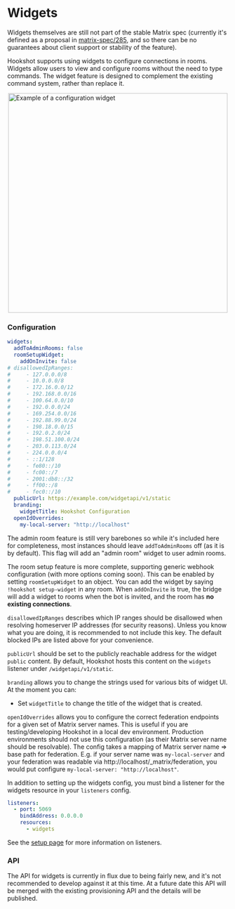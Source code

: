 Widgets
=======

<section class="warning">
Widgets themselves are still not part of the stable Matrix spec (currently it's defined as a proposal in <a rel="noopener" href="https://github.com/matrix-org/matrix-spec/issues/285" target="_blank">matrix-spec/285</a>, and
so there can be no guarantees about client support or stability of the feature).
</section>

Hookshot supports using widgets to configure connections in rooms. Widgets allow users to view and configure rooms without the need to type commands. The widget feature is designed to complement
the existing command system, rather than replace it.

<img alt="Example of a configuration widget" src="./widgets.png" style="display: block; margin-left: auto; width: 500px; margin-right: auto;"></img>


### Configuration

```yaml
widgets:
  addToAdminRooms: false
  roomSetupWidget:
    addOnInvite: false
# disallowedIpRanges:
#     - 127.0.0.0/8
#     - 10.0.0.0/8
#     - 172.16.0.0/12
#     - 192.168.0.0/16
#     - 100.64.0.0/10
#     - 192.0.0.0/24
#     - 169.254.0.0/16
#     - 192.88.99.0/24
#     - 198.18.0.0/15
#     - 192.0.2.0/24
#     - 198.51.100.0/24
#     - 203.0.113.0/24
#     - 224.0.0.0/4
#     - ::1/128
#     - fe80::/10
#     - fc00::/7
#     - 2001:db8::/32
#     - ff00::/8
#     - fec0::/10
  publicUrl: https://example.com/widgetapi/v1/static
  branding:
    widgetTitle: Hookshot Configuration
  openIdOverrides:
    my-local-server: "http://localhost"
```

The admin room feature is still very barebones so while it's included here for completeness, most instances
should leave `addToAdminRooms` off (as it is by default). This flag will add an "admin room" widget to user admin rooms.

The room setup feature is more complete, supporting generic webhook configuration (with more options coming soon).
This can be enabled by setting `roomSetupWidget` to an object. You can add the widget by saying `!hookshot setup-widget` in any room.
When `addOnInvite` is true, the bridge will add a widget to rooms when the bot is invited, and the room has **no existing connections**.

`disallowedIpRanges` describes which IP ranges should be disallowed when resolving homeserver IP addresses (for security reasons).
Unless you know what you are doing, it is recommended to not include this key. The default blocked IPs are listed above for your convenience.

`publicUrl` should be set to the publicly reachable address for the widget `public` content. By default, Hookshot hosts this content on the
`widgets` listener under `/widgetapi/v1/static`.

`branding` allows you to change the strings used for various bits of widget UI. At the moment you can:
 - Set `widgetTitle` to change the title of the widget that is created.

`openIdOverrides` allows you to configure the correct federation endpoints for a given set of Matrix server names. This is useful if you are
testing/developing Hookshot in a local dev environment. Production environments should not use this configuration (as their Matrix server name
should be resolvable). The config takes a mapping of Matrix server name => base path for federation.
E.g. if your server name was `my-local-server` and your federation was readable via http://localhost/_matrix/federation,
you would put configure `my-local-server: "http://localhost"`.

In addition to setting up the widgets config, you must bind a listener for the widgets resource in your `listeners` config.

```yaml
listeners:
  - port: 5069
    bindAddress: 0.0.0.0
    resources:
      - widgets
```

See the [setup page](../setup#listeners-configuration) for more information on listeners.

### API

The API for widgets is currently in flux due to being fairly new, and it's not recommended
to develop against it at this time. At a future date this API will be merged with the existing
provisioning API and the details will be published.

